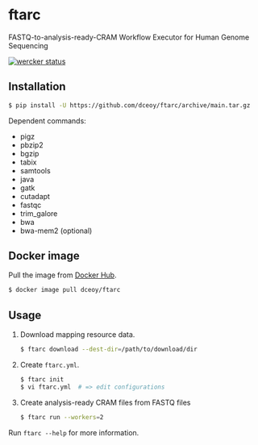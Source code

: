 ftarc
======

FASTQ-to-analysis-ready-CRAM Workflow Executor for Human Genome Sequencing

[![wercker status](https://app.wercker.com/status/5009106bfe21f2c24d5084a3ba336463/s/master "wercker status")](https://app.wercker.com/project/byKey/5009106bfe21f2c24d5084a3ba336463)

Installation
------------

```sh
$ pip install -U https://github.com/dceoy/ftarc/archive/main.tar.gz
```

Dependent commands:

- pigz
- pbzip2
- bgzip
- tabix
- samtools
- java
- gatk
- cutadapt
- fastqc
- trim_galore
- bwa
- bwa-mem2 (optional)

Docker image
------------

Pull the image from [Docker Hub](https://hub.docker.com/r/dceoy/ftarc/).

```sh
$ docker image pull dceoy/ftarc
```

Usage
-----

1.  Download mapping resource data.

    ```sh
    $ ftarc download --dest-dir=/path/to/download/dir
    ```

2.  Create `ftarc.yml`.

    ```sh
    $ ftarc init
    $ vi ftarc.yml  # => edit configurations
    ```

3.  Create analysis-ready CRAM files from FASTQ files

    ```sh
    $ ftarc run --workers=2
    ```

Run `ftarc --help` for more information.
